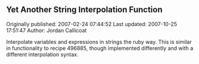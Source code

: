 ## Yet Another String Interpolation Function 
Originally published: 2007-02-24 07:44:52 
Last updated: 2007-10-25 17:51:47 
Author: Jordan Callicoat 
 
Interpolate variables and expressions in strings the ruby way. This is similar in functionality to recipe 496885, though implemented differently and with a different interpolation syntax.